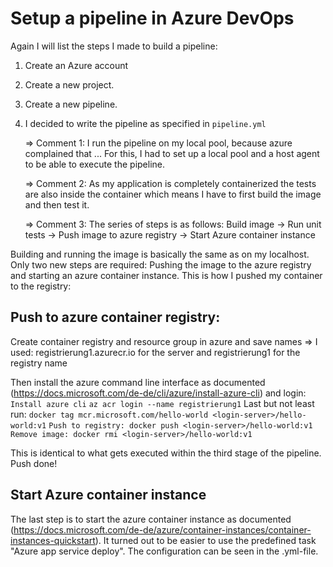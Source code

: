 # Setup a pipeline in Azure DevOps
Again I will list the steps I made to build a pipeline:

1. Create an Azure account
2. Create a new project.
3. Create a new pipeline.
4. I decided to write the pipeline as specified in `pipeline.yml`

   => Comment 1: I run the pipeline on my local pool, because azure complained that ... For this, I had to set up a local pool and a host agent to be able to execute the pipeline.
   
   => Comment 2: As my application is completely containerized the tests are also inside the container which means I have to first build the image and then test it.
   
   => Comment 3: The series of steps is as follows: Build image -> Run unit tests -> Push image to azure registry -> Start Azure container instance
   
Building and running the image is basically the same as on my localhost. Only two new steps are required: Pushing the image to the azure registry and starting an azure container instance. This is how I pushed my container to the registry:

## Push to azure container registry:
Create container registry and resource group in azure and save names
	=> I used: registrierung1.azurecr.io for the server and
		        registrierung1 for the registry name

Then install the azure command line interface as documented (https://docs.microsoft.com/de-de/cli/azure/install-azure-cli) and login:
`Install azure cli`
`az acr login --name registrierung1`
Last but not least run: 
`docker tag mcr.microsoft.com/hello-world <login-server>/hello-world:v1`
`Push to registry: docker push <login-server>/hello-world:v1`
`Remove image: docker rmi <login-server>/hello-world:v1`

This is identical to what gets executed within the third stage of the pipeline. Push done!

## Start Azure container instance

The last step is to start the azure container instance as documented (https://docs.microsoft.com/de-de/azure/container-instances/container-instances-quickstart). It turned out to be easier to use the predefined task "Azure app service deploy". The configuration can be seen in the .yml-file.
